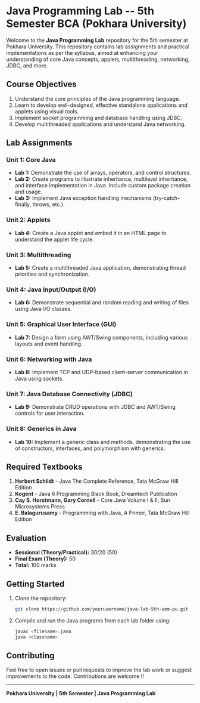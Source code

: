 # Java Programming Lab -- 5th Semester BCA (Pokhara University)

Welcome to the **Java Programming Lab** repository for the 5th semester at Pokhara University. This repository contains lab assignments and practical implementations as per the syllabus, aimed at enhancing your understanding of core Java concepts, applets, multithreading, networking, JDBC, and more.

## Course Objectives

1. Understand the core principles of the Java programming language.
2. Learn to develop well-designed, effective standalone applications and applets using visual tools.
3. Implement socket programming and database handling using JDBC.
4. Develop multithreaded applications and understand Java networking.

## Lab Assignments

### Unit 1: Core Java
- **Lab 1:** Demonstrate the use of arrays, operators, and control structures.
- **Lab 2:** Create programs to illustrate inheritance, multilevel inheritance, and interface implementation in Java. Include custom package creation and usage.
- **Lab 3:** Implement Java exception handling mechanisms (try-catch-finally, throws, etc.).

### Unit 2: Applets
- **Lab 4:** Create a Java applet and embed it in an HTML page to understand the applet life cycle.

### Unit 3: Multithreading
- **Lab 5:** Create a multithreaded Java application, demonstrating thread priorities and synchronization.

### Unit 4: Java Input/Output (I/O)
- **Lab 6:** Demonstrate sequential and random reading and writing of files using Java I/O classes.

### Unit 5: Graphical User Interface (GUI)
- **Lab 7:** Design a form using AWT/Swing components, including various layouts and event handling.

### Unit 6: Networking with Java
- **Lab 8:** Implement TCP and UDP-based client-server communication in Java using sockets.

### Unit 7: Java Database Connectivity (JDBC)
- **Lab 9:** Demonstrate CRUD operations with JDBC and AWT/Swing controls for user interaction.

### Unit 8: Generics in Java
- **Lab 10:** Implement a generic class and methods, demonstrating the use of constructors, interfaces, and polymorphism with generics.

## Required Textbooks
1. **Herbert Schildt** - Java The Complete Reference, Tata McGraw Hill Edition
2. **Kogent** - Java 6 Programming Black Book, Dreamtech Publication
3. **Cay S. Horstmann, Gary Cornell** - Core Java Volume I & II, Sun Microsystems Press
4. **E. Balagurusamy** - Programming with Java, A Primer, Tata McGraw Hill Edition

## Evaluation

- **Sessional (Theory/Practical):** 30/20 (50)
- **Final Exam (Theory):** 50
- **Total:** 100 marks

## Getting Started

1. Clone the repository:
   ```bash
   git clone https://github.com/yourusername/java-lab-5th-sem-pu.git
   ```
2. Compile and run the Java programs from each lab folder using:
   ```bash
   javac <filename>.java
   java <classname>
   ```

## Contributing

Feel free to open issues or pull requests to improve the lab work or suggest improvements to the code. Contributions are welcome !!

---

**Pokhara University | 5th Semester | Java Programming Lab**

